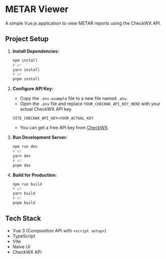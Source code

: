 # METAR Viewer

A simple Vue.js application to view METAR reports using the CheckWX API.

## Project Setup

1.  **Install Dependencies:**
    ```bash
    npm install
    # or
    yarn install
    # or
    pnpm install
    ```

2.  **Configure API Key:**
    -   Copy the `.env.example` file to a new file named `.env`.
    -   Open the `.env` file and replace `YOUR_CHECKWX_API_KEY_HERE` with your actual CheckWX API key.
    ```env
    VITE_CHECKWX_API_KEY=YOUR_ACTUAL_KEY
    ```
    -   You can get a free API key from [CheckWX](https://www.checkwx.com/api).

3.  **Run Development Server:**
    ```bash
    npm run dev
    # or
    yarn dev
    # or
    pnpm dev
    ```

4.  **Build for Production:**
    ```bash
    npm run build
    # or
    yarn build
    # or
    pnpm build
    ```

## Tech Stack

-   Vue 3 (Composition API with `<script setup>`)
-   TypeScript
-   Vite
-   Naive UI
-   CheckWX API
